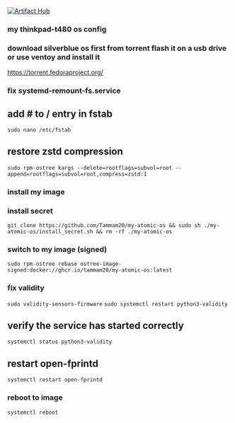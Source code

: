 [![Artifact Hub](https://img.shields.io/endpoint?url=https://artifacthub.io/badge/repository/my-atomic-os)](https://artifacthub.io/packages/search?repo=my-atomic-os)
### my thinkpad-t480 os config

### download silverblue os first from torrent flash it on a usb drive or use ventoy and install it
https://torrent.fedoraproject.org/

### fix systemd-remount-fs.service
## add # to / entry in fstab
`sudo nano /etc/fstab` 

## restore zstd compression
`sudo rpm-ostree kargs --delete=rootflags=subvol=root --append=rootflags=subvol=root,compress=zstd:1`

### install my image

### install secret
`git clone https://github.com/Tammam20/my-atomic-os && sudo sh ./my-atomic-os/install_secret.sh && rm -rf ./my-atomic-os`

### switch to my image (signed)
`sudo rpm-ostree rebase ostree-image-signed:docker://ghcr.io/tammam20/my-atomic-os:latest`

### fix validity
`sudo validity-sensors-firmware`
`sudo systemctl restart python3-validity`
## verify the service has started correctly
`systemctl status python3-validity`
## restart open-fprintd
`systemctl restart open-fprintd`

### reboot to image

`systemctl reboot`
